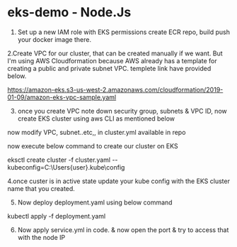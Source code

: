 # eks-demo - Node.Js
 
1. Set up a new IAM role with EKS permissions
create ECR repo, build push your docker image there.

2.Create VPC for our cluster, that can be created manually if we want. But I'm using AWS Cloudformation because AWS already has a template for creating a public and private subnet VPC. templete link have provided below.

https://amazon-eks.s3-us-west-2.amazonaws.com/cloudformation/2019-01-09/amazon-eks-vpc-sample.yaml

3. once you create VPC note down security group, subnets & VPC ID, now create EKS cluster using aws CLI as mentioned below

now modify VPC, subnet..etc,, in cluster.yml  available in repo

now execute below command to create our cluster on EKS

eksctl create cluster -f cluster.yaml --kubeconfig=C:\Users\{user}\.kube\config

4.once custer is in active state update your kube config with the EKS cluster name that you created.


5. Now deploy deployment.yaml using below command 

kubectl apply -f deployment.yaml

6. Now apply service.yml in code. & now open the port & try to access that with the node IP 


